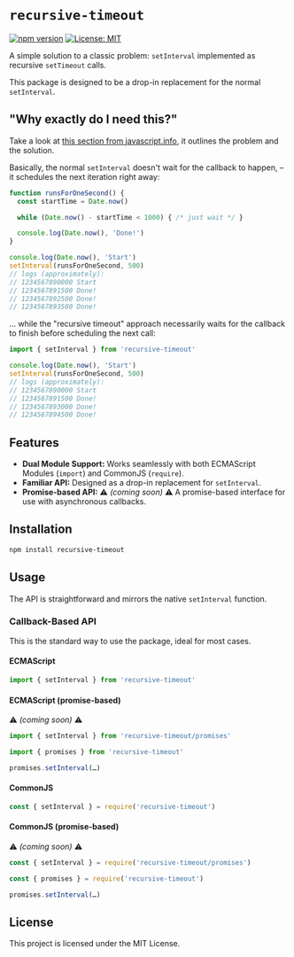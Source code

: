 # `recursive-timeout`

[![npm version](https://badge.fury.io/js/recursive-timeout.svg)](https://badge.fury.io/js/recursive-timeout)
[![License: MIT](https://img.shields.io/badge/License-MIT-yellow.svg)](https://opensource.org/licenses/MIT)

A simple solution to a classic problem: `setInterval` implemented as recursive `setTimeout` calls.

This package is designed to be a drop-in replacement for the normal `setInterval`.

## "Why exactly do I need this?"

Take a look at [this section from javascript.info](https://javascript.info/settimeout-setinterval#nested-settimeout), it outlines the problem and the solution.

Basically, the normal `setInterval` doesn't wait for the callback to happen, – it schedules the next iteration right away:

```js
function runsForOneSecond() {
  const startTime = Date.now()

  while (Date.now() - startTime < 1000) { /* just wait */ }

  console.log(Date.now(), 'Done!')
}

console.log(Date.now(), 'Start')
setInterval(runsForOneSecond, 500)
// logs (approximately):
// 1234567890000 Start
// 1234567891500 Done!
// 1234567892500 Done!
// 1234567893500 Done!
```

… while the "recursive timeout" approach necessarily waits for the callback to finish before scheduling the next call:

```js
import { setInterval } from 'recursive-timeout'

console.log(Date.now(), 'Start')
setInterval(runsForOneSecond, 500)
// logs (approximately):
// 1234567890000 Start
// 1234567891500 Done!
// 1234567893000 Done!
// 1234567894500 Done!
```

## Features

- **Dual Module Support:** Works seamlessly with both ECMAScript Modules (`import`) and CommonJS (`require`).
- **Familiar API:** Designed as a drop-in replacement for `setInterval`.
- **Promise-based API:** ⚠️ _(coming soon)_ ⚠️ A promise-based interface for use with asynchronous callbacks.

## Installation

```bash
npm install recursive-timeout
```

## Usage

The API is straightforward and mirrors the native `setInterval` function.

### Callback-Based API

This is the standard way to use the package, ideal for most cases.

<!-- *** -->

#### ECMAScript

```js
import { setInterval } from 'recursive-timeout'
```

#### ECMAScript (promise-based)

⚠️ _(coming soon)_ ⚠️

```js
import { setInterval } from 'recursive-timeout/promises'
```

```js
import { promises } from 'recursive-timeout'

promises.setInterval(…)
```

#### CommonJS

```js
const { setInterval } = require('recursive-timeout')
```

#### CommonJS (promise-based)

⚠️ _(coming soon)_ ⚠️

```js
const { setInterval } = require('recursive-timeout/promises')
```

```js
const { promises } = require('recursive-timeout')

promises.setInterval(…)
```

## License

This project is licensed under the MIT License.
